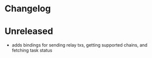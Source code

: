 # Changelog

# Unreleased

- adds bindings for sending relay txs, getting supported chains, and fetching task status
